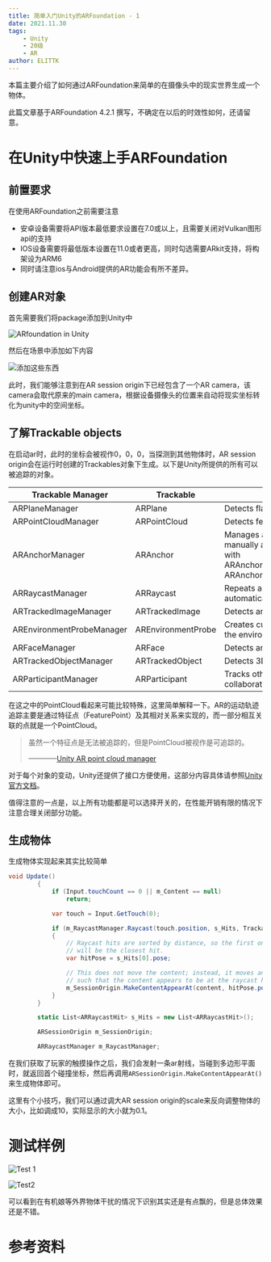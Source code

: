 ```yaml
---
title: 简单入门Unity的ARFoundation - 1
date: 2021.11.30
tags: 
    - Unity
    - 20级
    - AR
author: ELITTK
---
```


本篇主要介绍了如何通过ARFoundation来简单的在摄像头中的现实世界生成一个物体。

此篇文章基于ARFoundation 4.2.1 撰写，不确定在以后的时效性如何，还请留意。

# 在Unity中快速上手ARFoundation

## 前置要求

在使用ARFoundation之前需要注意

- 安卓设备需要将API版本最低要求设置在7.0或以上，且需要关闭对Vulkan图形api的支持
- IOS设备需要将最低版本设置在11.0或者更高，同时勾选需要ARkit支持，将构架设为ARM6
- 同时请注意ios与Android提供的AR功能会有所不差异。

## 创建AR对象

首先需要我们将package添加到Unity中

![ARfoundation in Unity](./image-20211130152725481.png)

然后在场景中添加如下内容

![添加这些东西](./image-20211130153029410.png)

此时，我们能够注意到在AR session origin下已经包含了一个AR camera，该camera会取代原来的main camera，根据设备摄像头的位置来自动将现实坐标转化为unity中的空间坐标。

## 了解Trackable objects

在启动ar时，此时的坐标会被视作0，0，0，当探测到其他物体时，AR session origin会在运行时创建的Trackables对象下生成。以下是Unity所提供的所有可以被追踪的对象。

| Trackable Manager         | Trackable          | Purpose                                                                                                                |
|---------------------------|--------------------|------------------------------------------------------------------------------------------------------------------------|
| ARPlaneManager            | ARPlane            | Detects flat surfaces.                                                                                                 |
| ARPointCloudManager       | ARPointCloud       | Detects feature points.                                                                                                |
| ARAnchorManager           | ARAnchor           | Manages anchors. You can manually add and remove them with ARAnchorManager.AddAnchor and ARAnchorManager.RemoveAnchor. |
| ARRaycastManager          | ARRaycast          | Repeats and updates a raycast automatically.                                                                           |
| ARTrackedImageManager     | ARTrackedImage     | Detects and tracks 2D images.                                                                                          |
| AREnvironmentProbeManager | AREnvironmentProbe | Creates cubemaps that represent the environment.                                                                       |
| ARFaceManager             | ARFace             | Detects and tracks human faces.                                                                                        |
| ARTrackedObjectManager    | ARTrackedObject    | Detects 3D objects.                                                                                                    |
| ARParticipantManager      | ARParticipant      | Tracks other users in a multi-user collaborative session.                                                              |

在这之中的PointCloud看起来可能比较特殊，这里简单解释一下。AR的运动轨迹追踪主要是通过特征点（FeaturePoint）及其相对关系来实现的，而一部分相互关联的点就是一个PointCloud。

> 虽然一个特征点是无法被追踪的，但是PointCloud被视作是可追踪的。
>
> ————[Unity AR point cloud manager](https://docs.unity3d.com/Packages/com.unity.xr.arfoundation@4.2/manual/point-cloud-manager.html)

对于每个对象的变动，Unity还提供了接口方便使用，这部分内容具体请参照[Unity官方文档](https://docs.unity3d.com/Packages/com.unity.xr.arfoundation@4.2/api/UnityEngine.XR.ARFoundation.ARTrackable.html)。

值得注意的一点是，以上所有功能都是可以选择开关的，在性能开销有限的情况下注意合理关闭部分功能。

## 生成物体

生成物体实现起来其实比较简单

```c#
void Update()
        {
            if (Input.touchCount == 0 || m_Content == null)
                return;

            var touch = Input.GetTouch(0);

            if (m_RaycastManager.Raycast(touch.position, s_Hits, TrackableType.PlaneWithinPolygon))
            {
                // Raycast hits are sorted by distance, so the first one
                // will be the closest hit.
                var hitPose = s_Hits[0].pose;

                // This does not move the content; instead, it moves and orients the ARSessionOrigin
                // such that the content appears to be at the raycast hit position.
                m_SessionOrigin.MakeContentAppearAt(content, hitPose.position, m_Rotation);
            }
        }

        static List<ARRaycastHit> s_Hits = new List<ARRaycastHit>();

        ARSessionOrigin m_SessionOrigin;

        ARRaycastManager m_RaycastManager;
```

在我们获取了玩家的触摸操作之后，我们会发射一条ar射线，当碰到多边形平面时，就返回首个碰撞坐标，然后再调用`ARSessionOrigin.MakeContentAppearAt()`来生成物体即可。

这里有个小技巧，我们可以通过调大AR session origin的scale来反向调整物体的大小，比如调成10，实际显示的大小就为0.1。

# 测试样例

![Test 1](./image-20211130164804901.png)



![Test2](Screenshot_2021-11-30-16-50-03-128_com.unity.arfo.jpg)

可以看到在有机娘等外界物体干扰的情况下识别其实还是有点飘的，但是总体效果还是不错。

# 参考资料

[^Unity官方文档]: https://docs.unity3d.com/Packages/com.unity.xr.arfoundation@4.2/api/UnityEngine.XR.ARFoundation.html
[^【Unity】ARFoundation入門～機能解説から平面検知の実装まで～]: https://rightcode.co.jp/blog/information-technology/unity-ar-foundation-introduction


